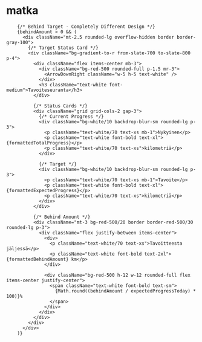 # matka

        {/* Behind Target - Completely Different Design */}
        {behindAmount > 0 && (
          <div className="mt-2.5 rounded-lg overflow-hidden border border-gray-100">
            {/* Target Status Card */}
            <div className="bg-gradient-to-r from-slate-700 to-slate-800 p-4">
              <div className="flex items-center mb-3">
                <div className="bg-red-500 rounded-full p-1.5 mr-3">
                  <ArrowDownRight className="w-5 h-5 text-white" />
                </div>
                <h3 className="text-white font-medium">Tavoiteseuranta</h3>
              </div>
              
              {/* Status Cards */}
              <div className="grid grid-cols-2 gap-3">
                {/* Current Progress */}
                <div className="bg-white/10 backdrop-blur-sm rounded-lg p-3">
                  <p className="text-white/70 text-xs mb-1">Nykyinen</p>
                  <p className="text-white font-bold text-xl">{formattedTotalProgress}</p>
                  <p className="text-white/70 text-xs">kilometriä</p>
                </div>
                
                {/* Target */}
                <div className="bg-white/10 backdrop-blur-sm rounded-lg p-3">
                  <p className="text-white/70 text-xs mb-1">Tavoite</p>
                  <p className="text-white font-bold text-xl">{formattedExpectedProgress}</p>
                  <p className="text-white/70 text-xs">kilometriä</p>
                </div>
              </div>
              
              {/* Behind Amount */}
              <div className="mt-3 bg-red-500/20 border border-red-500/30 rounded-lg p-3">
                <div className="flex justify-between items-center">
                  <div>
                    <p className="text-white/70 text-xs">Tavoitteesta jäljessä</p>
                    <p className="text-white font-bold text-2xl">{formattedBehindAmount} km</p>
                  </div>
                  
                  <div className="bg-red-500 h-12 w-12 rounded-full flex items-center justify-center">
                    <span className="text-white font-bold text-sm">
                      {Math.round((behindAmount / expectedProgressToday) * 100)}%
                    </span>
                  </div>
                </div>
              </div>
            </div>
          </div>
        )}